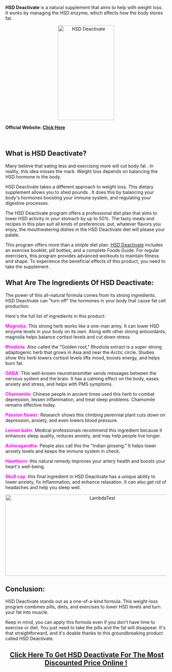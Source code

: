 <p data-pm-slice="1 1 []"><strong>HSD Deactivate</strong> is a natural supplement that aims to help with weight loss. It works by managing the HSD enzyme, which affects how the body stores fat.</p>
<p style="text-align: center;"><img src="https://hsddeactivate.com/wp-content/uploads/2025/04/HSD-Deactivate.webp" alt="HSD Deactivate" width="176" height="295" /></p>
<p data-pm-slice="1 1 []"><strong>Official Website:&nbsp;</strong><a href="https://hsddeactivate.com/Get-New" target="_blank" rel="noopener"><strong>Click Here</strong></a></p>
<p data-pm-slice="1 1 []">&nbsp;</p>
<h2><strong>What is HSD Deactivate?</strong></h2>
<p>Many believe that eating less and exercising more will cut body fat . In reality, this idea misses the mark. Weight loss depends on balancing the HSD hormone in the body.</p>
<p>HSD Deactivate takes a different approach to weight loss. This dietary supplement allows you to shed pounds . It does this by balancing your body's hormones boosting your immune system, and regulating your digestive processes.</p>
<p>The HSD Deactivate program offers a professional diet plan that aims to lower HSD activity in your stomach by up to 50%. The tasty meals and recipes in this plan suit all kinds of preferences. put, whatever flavors you enjoy, the mouthwatering dishes in the HSD Deactivate diet will please your palate.</p>
<p>This program offers more than a simple diet plan. <a href="https://hsddeactivate.com/">HSD Deactivate</a> includes an exercise booklet, pill bottles, and a complete Foods Guide. For regular exercisers, this program provides advanced workouts to maintain fitness and shape. To experience the beneficial effects of this product, you need to take the supplement .</p>
<h2><strong>What Are The Ingredients Of HSD Deactivate:</strong></h2>
<p>The power of this all-natural formula comes from its strong ingredients. HSD Deactivate can "turn off" the hormones in your body that cause fat cell production.</p>
<p>Here's the full list of ingredients in this product:</p>
<p><span style="color: #ff00ff;"><strong>Magnolia:</strong></span> This strong herb works like a one-man army. It can lower HSD enzyme levels in your body on its own. Along with other strong antioxidants, magnolia helps balance cortisol levels and cut down stress.</p>
<p><span style="color: #ff00ff;"><strong>Rhodiola:</strong> </span>Also called the "Golden root," Rhodiola extract is a super strong adaptogenic herb that grows in Asia and near the Arctic circle. Studies show this herb lowers cortisol levels lifts mood, boosts energy, and helps burn fat.</p>
<p><strong><span style="color: #ff00ff;">GABA:</span></strong> This well-known neurotransmitter sends messages between the nervous system and the brain. It has a calming effect on the body, eases anxiety and stress, and helps with PMS symptoms.</p>
<p><span style="color: #ff00ff;"><strong>Chamomile:</strong></span> Chinese people in ancient times used this herb to combat depression, lessen inflammation, and treat sleep problems. Chamomile remains effective today.</p>
<p><span style="color: #ff00ff;"><strong>Passion flower:</strong></span> Research shows this climbing perennial plant cuts down on depression, anxiety, and even lowers blood pressure.</p>
<p><span style="color: #ff00ff;"><strong>Lemon balm:</strong></span> Medical professionals recommend this ingredient because it enhances sleep quality, reduces anxiety, and may help people live longer.</p>
<p><span style="color: #ff00ff;"><strong>Ashwagandha:</strong></span> People also call this the "Indian ginseng." It helps lower anxiety levels and keeps the immune system in check.</p>
<p><span style="color: #ff00ff;"><strong>Hawthorn:</strong></span> this natural remedy improves your artery health and boosts your heart's well-being.</p>
<p><span style="color: #ff00ff;"><strong>Skull cap:</strong></span> this final ingredient in HSD Deactivate has a unique ability to lower anxiety, fix inflammation, and enhance relaxation. It can also get rid of headaches and help you sleep well.</p>
<p style="text-align: center;"><img src="https://hsddeactivate.com/wp-content/uploads/2025/04/label.jpg" alt="LambdaTest" width="590" height="253" /></p>
<h2><strong>Conclusion:</strong></h2>
<p>HSD Deactivate stands out as a one-of-a-kind formula. This weight-loss program combines pills, diets, and exercises to lower HSD levels and turn your fat into muscle.</p>
<p>Keep in mind, you can apply this formula even if you don't have time to exercise or diet. You just need to take the pills and the fat will disappear. It's that straightforward, and it's doable thanks to this groundbreaking product called HSD Deactivate.</p>
<h2 style="text-align: center;">&nbsp;<a class="elementor-button elementor-button-link elementor-size-sm" href="https://hsddeactivate.com/Get-New" target="_blank"><span class="elementor-button-content-wrapper"><span class="elementor-button-text">Click Here To Get HSD Deactivate For The Most Discounted Price Online !</span></span></a></h2>
<p>&nbsp;</p>
<p>&nbsp;</p>
